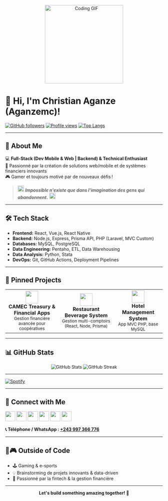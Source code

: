 <!-- Banner GIF d'accueil -->
<p align="center">
  <img src="https://media.giphy.com/media/qgQUggAC3Pfv687qPC/giphy.gif" width="250" alt="Coding GIF"/>
</p>

# 👋 Hi, I'm Christian Aganze (Aganzemc)!

[![GitHub followers](https://img.shields.io/github/followers/Aganzemc?style=social)](https://github.com/Aganzemc)
[![Profile views](https://komarev.com/ghpvc/?username=Aganzemc&color=blue)](https://github.com/Aganzemc)
[![Top Langs](https://github-readme-stats.vercel.app/api/top-langs/?username=Aganzemc&layout=compact&theme=tokyonight)](https://github.com/Aganzemc)

---

## 🚀 About Me

💻 **Full-Stack (Dev Mobile & Web | Backend) & Technical Enthusiast**  
🎯 Passionné par la création de solutions web/mobile et de systèmes financiers innovants  
🎮 Gamer et toujours motivé par de nouveaux défis !

> <img src="https://img.icons8.com/color/48/000000/quote-left.png" width="20"/>  
> <b><i>Impossible n'existe que dans l'imagination des gens qui abandonnent.</i></b>  
> <img src="https://img.icons8.com/color/48/000000/quote-right.png" width="20"/>

---

## 🛠️ Tech Stack

- **Frontend:** React, Vue.js, React Native  
- **Backend:** Node.js, Express, Prisma API, PHP (Laravel, MVC Custom)  
- **Databases:** MySQL, PostgreSQL  
- **Data Engineering:** Pentaho, ETL, Data Warehousing  
- **Data Analysis:** Python, Stata  
- **DevOps:** Git, GitHub Actions, Deployment Pipelines

---

## 🌟 Pinned Projects

<table>
  <tr>
    <td align="center">
      <img src="https://img.icons8.com/color/48/000000/online-money-transfer.png" width="40"/><br/>
      <b>CAMEC Treasury & Financial Apps</b><br/>
      <sub>Gestion financière avancée pour coopératives</sub>
    </td>
    <td align="center">
      <img src="https://img.icons8.com/color/48/000000/cocktail.png" width="40"/><br/>
      <b>Restaurant Beverage System</b><br/>
      <sub>Gestion multi-comptoirs (React, Node, Prisma)</sub>
    </td>
    <td align="center">
      <img src="https://img.icons8.com/color/48/000000/hotel.png" width="40"/><br/>
      <b>Hotel Management System</b><br/>
      <sub>App MVC PHP, base MySQL</sub>
    </td>
  </tr>
</table>

---

## 📊 GitHub Stats

<p align="center">
  <img src="https://github-readme-stats.vercel.app/api?username=Aganzemc&show_icons=true&theme=tokyonight" alt="GitHub Stats"/>
  <img src="https://github-readme-streak-stats.herokuapp.com/?user=Aganzemc&theme=tokyonight" alt="GitHub Streak"/>
</p>

---



[![Spotify](https://novatorem-aganzemc.vercel.app/api/spotify)](https://open.spotify.com/user/aganzemc)

---

## 🤝 Connect with Me

<a href="https://www.linkedin.com/in/christian-aganze-371774292" target="_blank"><img src="https://img.icons8.com/color/48/000000/linkedin-circled--v1.png" width="32"/></a>
<a href="https://github.com/Aganzemc" target="_blank"><img src="https://img.icons8.com/ios-glyphs/48/000000/github.png" width="32"/></a>
<a href="https://x.com/aganze56915" target="_blank"><img src="https://img.icons8.com/ios-filled/48/000000/twitterx.png" width="32"/></a>
<a href="https://www.instagram.com/aganzechristianmirindi/" target="_blank"><img src="https://img.icons8.com/color/48/000000/instagram-new--v1.png" width="32"/></a>
<a href="https://christianportofolio.netlify.app/" target="_blank"><img src="https://img.icons8.com/color/48/000000/domain.png" width="32"/></a>
<a href="https://buzabyte2024.netlify.app/" target="_blank"><img src="https://img.icons8.com/color/48/000000/company.png" width="32"/></a>

<p>
  <b>📞 Téléphone / WhatsApp : <a href="tel:+243997366776">+243 997 366 776</a></b>
</p>

---

## 🎵🎮 Outside of Code

- 🕹️ Gaming & e-sports
- 💡 Brainstorming de projets innovants & data-driven
- 💸 Passionné par la fintech & la gestion financière

---

<p align="center">
  <b>Let's build something amazing together! 🚀</b>
</p>
